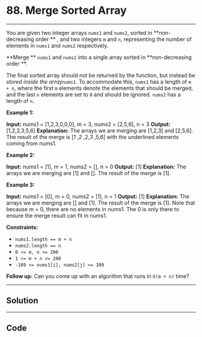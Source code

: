 # 88. Merge Sorted Array

---

You are given two integer arrays `nums1` and `nums2`, sorted in **non-decreasing order ** , and two integers `m` and `n`, representing the number of elements in `nums1` and `nums2` respectively.

**Merge ** `nums1` and `nums2` into a single array sorted in **non-decreasing order **.

The final sorted array should not be returned by the function, but instead be _stored inside the array_`nums1`. To accommodate this, `nums1` has a length of `m + n`, where the first `m` elements denote the elements that should be merged, and the last `n` elements are set to `0` and should be ignored. `nums2` has a length of `n`.

 

**Example 1:**


**Input:** nums1 = [1,2,3,0,0,0], m = 3, nums2 = [2,5,6], n = 3
**Output:** [1,2,2,3,5,6]
**Explanation:** The arrays we are merging are [1,2,3] and [2,5,6].
The result of the merge is [_1_ ,_2_ ,2,_3_ ,5,6] with the underlined elements coming from nums1.


**Example 2:**


**Input:** nums1 = [1], m = 1, nums2 = [], n = 0
**Output:** [1]
**Explanation:** The arrays we are merging are [1] and [].
The result of the merge is [1].


**Example 3:**


**Input:** nums1 = [0], m = 0, nums2 = [1], n = 1
**Output:** [1]
**Explanation:** The arrays we are merging are [] and [1].
The result of the merge is [1].
Note that because m = 0, there are no elements in nums1. The 0 is only there to ensure the merge result can fit in nums1.


 

**Constraints:**

  * `nums1.length == m + n`
  * `nums2.length == n`
  * `0 <= m, n <= 200`
  * `1 <= m + n <= 200`
  * `-109 <= nums1[i], nums2[j] <= 109`



 

**Follow up:** Can you come up with an algorithm that runs in `O(m + n)` time?

---

## Solution



---

## Code
```python


```
